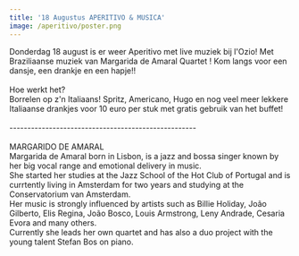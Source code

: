 ```yaml
---
title: '18 Augustus APERITIVO & MUSICA'
image: /aperitivo/poster.png
---
```



Donderdag 18 august is er weer Aperitivo met live muziek bij l'Ozio! Met Braziliaanse muziek van Margarida de Amaral Quartet ! Kom langs voor een dansje, een drankje en een hapje!!
<br>
<br>Hoe werkt het?
<br>Borrelen op z'n Italiaans! Spritz, Americano, Hugo en nog veel meer lekkere Italiaanse drankjes voor 10 euro per stuk met gratis gebruik van het buffet!
<br>
<br>----------------------------------------------------
<br>
<br>MARGARIDO DE AMARAL
<br>Margarida de Amaral born in Lisbon, is a jazz and bossa singer known by her big vocal range and emotional delivery in music.
<br>She started her studies at the Jazz School of the Hot Club of Portugal and is currtently living in Amsterdam for two years and studying at the Conservatorium van Amsterdam.
<br>Her music is strongly influenced by artists such as Billie Holiday, Jo&atilde;o Gilberto, Elis Regina, Jo&atilde;o Bosco, Louis Armstrong, Leny Andrade, Cesaria Evora and many others.
<br>Currently she leads her own quartet and has also a duo project with the young talent Stefan Bos on piano.